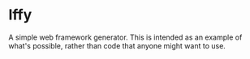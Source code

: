 # Iffy

A simple web framework generator. This is intended as an example of what's
possible, rather than code that anyone might want to use.
